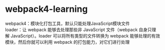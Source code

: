 # webpack4-learning
webpack4：模块化打包工具，默认只能处理JavaScript模块文件<br>
loader：让 webpack 能够去处理那些非 JavaScript 文件（webpack 自身只理解 JavaScript）。loader 可以将所有类型的文件转换为 webpack 能够处理的有效模块，然后你就可以利用 webpack 的打包能力，对它们进行处理
